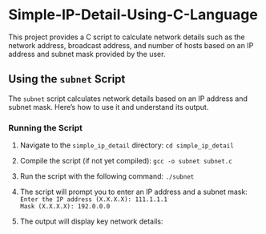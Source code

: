 # Simple-IP-Detail-Using-C-Language

This project provides a C script to calculate network details such as the network address, broadcast address, and number of hosts based on an IP address and subnet mask provided by the user.

## Using the `subnet` Script

The `subnet` script calculates network details based on an IP address and subnet mask. Here’s how to use it and understand its output.

### Running the Script

1. Navigate to the `simple_ip_detail` directory: `cd simple_ip_detail`

2. Compile the script (if not yet compiled): `gcc -o subnet subnet.c`

3. Run the script with the following command: `./subnet`

4. The script will prompt you to enter an IP address and a subnet mask:  
   `Enter the IP address (X.X.X.X): 111.1.1.1`  
   `Mask (X.X.X.X): 192.0.0.0`

5. The output will display key network details:
